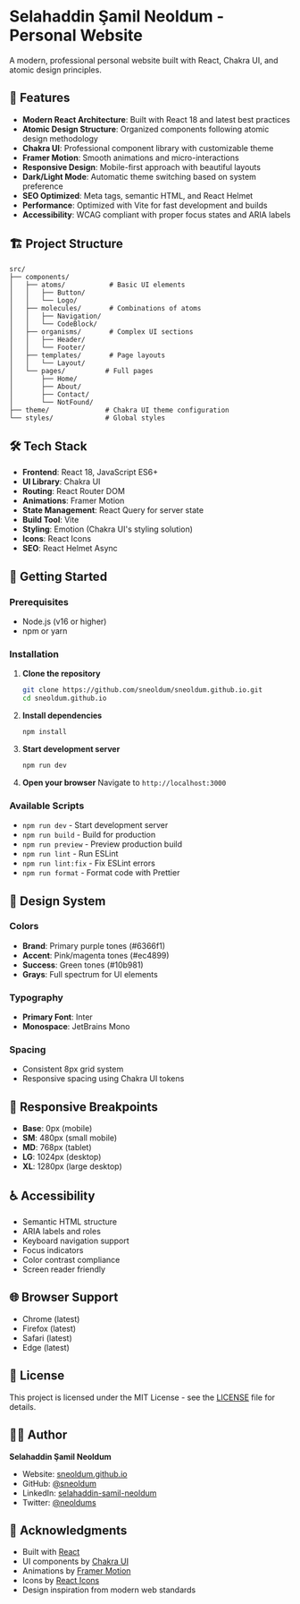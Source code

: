# Selahaddin Şamil Neoldum - Personal Website

A modern, professional personal website built with React, Chakra UI, and atomic design principles.

## 🚀 Features

- **Modern React Architecture**: Built with React 18 and latest best practices
- **Atomic Design Structure**: Organized components following atomic design methodology
- **Chakra UI**: Professional component library with customizable theme
- **Framer Motion**: Smooth animations and micro-interactions
- **Responsive Design**: Mobile-first approach with beautiful layouts
- **Dark/Light Mode**: Automatic theme switching based on system preference
- **SEO Optimized**: Meta tags, semantic HTML, and React Helmet
- **Performance**: Optimized with Vite for fast development and builds
- **Accessibility**: WCAG compliant with proper focus states and ARIA labels

## 🏗️ Project Structure

```
src/
├── components/
│   ├── atoms/           # Basic UI elements
│   │   ├── Button/
│   │   └── Logo/
│   ├── molecules/       # Combinations of atoms
│   │   ├── Navigation/
│   │   └── CodeBlock/
│   ├── organisms/       # Complex UI sections
│   │   ├── Header/
│   │   └── Footer/
│   ├── templates/       # Page layouts
│   │   └── Layout/
│   └── pages/          # Full pages
│       ├── Home/
│       ├── About/
│       ├── Contact/
│       └── NotFound/
├── theme/              # Chakra UI theme configuration
└── styles/             # Global styles
```

## 🛠️ Tech Stack

- **Frontend**: React 18, JavaScript ES6+
- **UI Library**: Chakra UI
- **Routing**: React Router DOM
- **Animations**: Framer Motion
- **State Management**: React Query for server state
- **Build Tool**: Vite
- **Styling**: Emotion (Chakra UI's styling solution)
- **Icons**: React Icons
- **SEO**: React Helmet Async

## 🚀 Getting Started

### Prerequisites

- Node.js (v16 or higher)
- npm or yarn

### Installation

1. **Clone the repository**
   ```bash
   git clone https://github.com/sneoldum/sneoldum.github.io.git
   cd sneoldum.github.io
   ```

2. **Install dependencies**
   ```bash
   npm install
   ```

3. **Start development server**
   ```bash
   npm run dev
   ```

4. **Open your browser**
   Navigate to `http://localhost:3000`

### Available Scripts

- `npm run dev` - Start development server
- `npm run build` - Build for production
- `npm run preview` - Preview production build
- `npm run lint` - Run ESLint
- `npm run lint:fix` - Fix ESLint errors
- `npm run format` - Format code with Prettier

## 🎨 Design System

### Colors
- **Brand**: Primary purple tones (#6366f1)
- **Accent**: Pink/magenta tones (#ec4899)
- **Success**: Green tones (#10b981)
- **Grays**: Full spectrum for UI elements

### Typography
- **Primary Font**: Inter
- **Monospace**: JetBrains Mono

### Spacing
- Consistent 8px grid system
- Responsive spacing using Chakra UI tokens

## 📱 Responsive Breakpoints

- **Base**: 0px (mobile)
- **SM**: 480px (small mobile)
- **MD**: 768px (tablet)
- **LG**: 1024px (desktop)
- **XL**: 1280px (large desktop)

## ♿ Accessibility

- Semantic HTML structure
- ARIA labels and roles
- Keyboard navigation support
- Focus indicators
- Color contrast compliance
- Screen reader friendly

## 🌐 Browser Support

- Chrome (latest)
- Firefox (latest)
- Safari (latest)
- Edge (latest)

## 📝 License

This project is licensed under the MIT License - see the [LICENSE](LICENSE) file for details.

## 👨‍💻 Author

**Selahaddin Şamil Neoldum**
- Website: [sneoldum.github.io](https://sneoldum.github.io)
- GitHub: [@sneoldum](https://github.com/sneoldum)
- LinkedIn: [selahaddin-samil-neoldum](https://linkedin.com/in/selahaddin-samil-neoldum)
- Twitter: [@neoldums](https://twitter.com/neoldums)

## 🙏 Acknowledgments

- Built with [React](https://reactjs.org/)
- UI components by [Chakra UI](https://chakra-ui.com/)
- Animations by [Framer Motion](https://www.framer.com/motion/)
- Icons by [React Icons](https://react-icons.github.io/react-icons/)
- Design inspiration from modern web standards 